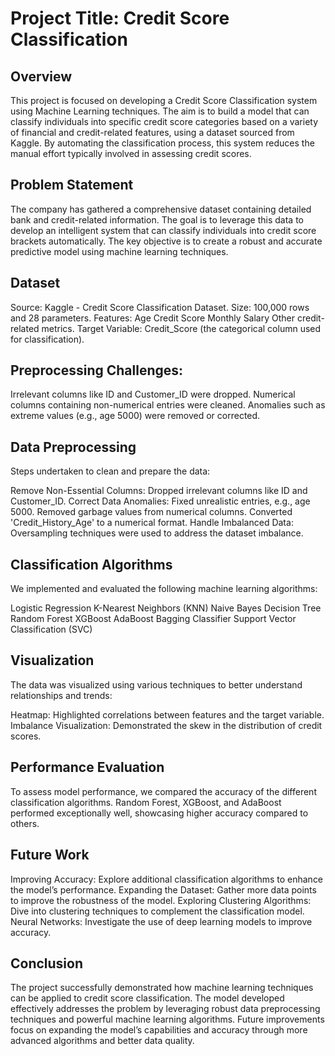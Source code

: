 # Project Title: Credit Score Classification
## Overview
This project is focused on developing a Credit Score Classification system using Machine Learning techniques. The aim is to build a model that can classify individuals into specific credit score categories based on a variety of financial and credit-related features, using a dataset sourced from Kaggle. By automating the classification process, this system reduces the manual effort typically involved in assessing credit scores.

## Problem Statement
The company has gathered a comprehensive dataset containing detailed bank and credit-related information. The goal is to leverage this data to develop an intelligent system that can classify individuals into credit score brackets automatically. The key objective is to create a robust and accurate predictive model using machine learning techniques.

## Dataset
Source: Kaggle - Credit Score Classification Dataset.
Size: 100,000 rows and 28 parameters.
Features:
Age
Credit Score
Monthly Salary
Other credit-related metrics.
Target Variable: Credit_Score (the categorical column used for classification).

## Preprocessing Challenges:
Irrelevant columns like ID and Customer_ID were dropped.
Numerical columns containing non-numerical entries were cleaned.
Anomalies such as extreme values (e.g., age 5000) were removed or corrected.

## Data Preprocessing
Steps undertaken to clean and prepare the data:

Remove Non-Essential Columns: Dropped irrelevant columns like ID and Customer_ID.
Correct Data Anomalies:
Fixed unrealistic entries, e.g., age 5000.
Removed garbage values from numerical columns.
Converted 'Credit_History_Age' to a numerical format.
Handle Imbalanced Data: Oversampling techniques were used to address the dataset imbalance.

## Classification Algorithms
We implemented and evaluated the following machine learning algorithms:

Logistic Regression
K-Nearest Neighbors (KNN)
Naive Bayes
Decision Tree
Random Forest
XGBoost
AdaBoost
Bagging Classifier
Support Vector Classification (SVC)

## Visualization
The data was visualized using various techniques to better understand relationships and trends:

Heatmap: Highlighted correlations between features and the target variable.
Imbalance Visualization: Demonstrated the skew in the distribution of credit scores.

## Performance Evaluation
To assess model performance, we compared the accuracy of the different classification algorithms. Random Forest, XGBoost, and AdaBoost performed exceptionally well, showcasing higher accuracy compared to others.

## Future Work
Improving Accuracy: Explore additional classification algorithms to enhance the model’s performance.
Expanding the Dataset: Gather more data points to improve the robustness of the model.
Exploring Clustering Algorithms: Dive into clustering techniques to complement the classification model.
Neural Networks: Investigate the use of deep learning models to improve accuracy.

## Conclusion
The project successfully demonstrated how machine learning techniques can be applied to credit score classification. The model developed effectively addresses the problem by leveraging robust data preprocessing techniques and powerful machine learning algorithms. Future improvements focus on expanding the model’s capabilities and accuracy through more advanced algorithms and better data quality.
